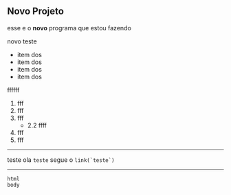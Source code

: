 <!-- Tag h1 # h2## -->
## Novo Projeto

<!--**Negrito **   -->
<!-- *** negrito com itatlico  *** -->
esse e o  **novo** programa que estou fazendo

novo  teste

<!-- Lista  -->
- item dos
- item dos
- item dos
- item dos

ffffff
<!-- Lista ordenada  -->
1. fff
2. fff
2. fff
    - 2.2 ffff
3. fff
4. fff
<!-- linha   -->

---
<!-- crase color ` teste` -->
teste ola `teste` segue o ``link(`teste`)``


---

```
html
body






